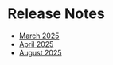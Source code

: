# Release Notes

- [March 2025](./march-2025.md)
- [April 2025](./april-2025.md)
- [August 2025](./august-2025.md)

<!--
```{toctree}
:maxdepth: 5
:hidden:
march-2025.md
april-2025.md
august-2025.md
```
-->
